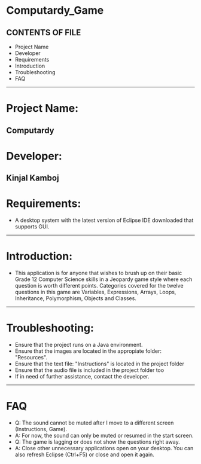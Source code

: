 # Computardy_Game
CONTENTS OF FILE
----------------------------- 
* Project Name 
* Developer 
* Requirements 
* Introduction
* Troubleshooting 
* FAQ 
----------------------------- 
# Project Name: 
Computardy 
----------------------------- 
# Developer: 
Kinjal Kamboj 
----------------------------- 
# Requirements: 
* A desktop system with the latest version of Eclipse IDE downloaded that supports GUI. 
----------------------------- 
# Introduction: 
* This application is for anyone that wishes to brush up on their basic Grade 12 Computer Science skills in a Jeopardy game style where each question is worth different points. Categories covered for the twelve questions in this game are Variables, Expressions, Arrays, Loops, Inheritance, Polymorphism, Objects and Classes.
----------------------------- 
# Troubleshooting:    
  * Ensure that the project runs on a Java environment.    
  * Ensure that the images are located in the appropiate folder: "Resources".    
  * Ensure that the text file: "Instructions" is located in the project folder    
  * Ensure that the audio file is included in the project folder too    
  * If in need of further assistance, contact the developer. 
----------------------------- 
# FAQ    
  * Q: The sound cannot be muted after I move to a different screen (Instructions, Game).    
  * A: For now, the sound can only be muted or resumed in the start screen.      
  * Q: The game is lagging or does not show the questions right away.    
  * A: Close other unnecessary applications open on your desktop. You can also refresh Eclipse (Ctrl+F5) or close and open it again.
